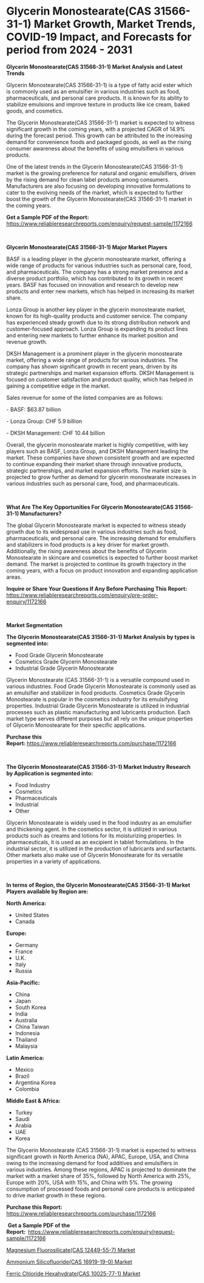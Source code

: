 <p><h1>Glycerin Monostearate(CAS 31566-31-1) Market Growth, Market Trends, COVID-19 Impact, and Forecasts for period from 2024 - 2031</h1></p><p><strong>Glycerin Monostearate(CAS 31566-31-1) Market Analysis and Latest Trends</strong></p>
<p><p>Glycerin Monostearate(CAS 31566-31-1) is a type of fatty acid ester which is commonly used as an emulsifier in various industries such as food, pharmaceuticals, and personal care products. It is known for its ability to stabilize emulsions and improve texture in products like ice cream, baked goods, and cosmetics.</p><p>The Glycerin Monostearate(CAS 31566-31-1) market is expected to witness significant growth in the coming years, with a projected CAGR of 14.9% during the forecast period. This growth can be attributed to the increasing demand for convenience foods and packaged goods, as well as the rising consumer awareness about the benefits of using emulsifiers in various products.</p><p>One of the latest trends in the Glycerin Monostearate(CAS 31566-31-1) market is the growing preference for natural and organic emulsifiers, driven by the rising demand for clean label products among consumers. Manufacturers are also focusing on developing innovative formulations to cater to the evolving needs of the market, which is expected to further boost the growth of the Glycerin Monostearate(CAS 31566-31-1) market in the coming years.</p></p>
<p><strong>Get a Sample PDF of the Report:&nbsp;</strong> <a href="https://www.reliableresearchreports.com/enquiry/request-sample/1172166">https://www.reliableresearchreports.com/enquiry/request-sample/1172166</a></p>
<p>&nbsp;</p>
<p><strong>Glycerin Monostearate(CAS 31566-31-1) Major Market Players</strong></p>
<p><p>BASF is a leading player in the glycerin monostearate market, offering a wide range of products for various industries such as personal care, food, and pharmaceuticals. The company has a strong market presence and a diverse product portfolio, which has contributed to its growth in recent years. BASF has focused on innovation and research to develop new products and enter new markets, which has helped in increasing its market share.</p><p>Lonza Group is another key player in the glycerin monostearate market, known for its high-quality products and customer service. The company has experienced steady growth due to its strong distribution network and customer-focused approach. Lonza Group is expanding its product lines and entering new markets to further enhance its market position and revenue growth.</p><p>DKSH Management is a prominent player in the glycerin monostearate market, offering a wide range of products for various industries. The company has shown significant growth in recent years, driven by its strategic partnerships and market expansion efforts. DKSH Management is focused on customer satisfaction and product quality, which has helped in gaining a competitive edge in the market.</p><p>Sales revenue for some of the listed companies are as follows:</p><p>- BASF: $63.87 billion</p><p>- Lonza Group: CHF 5.9 billion</p><p>- DKSH Management: CHF 10.44 billion</p><p>Overall, the glycerin monostearate market is highly competitive, with key players such as BASF, Lonza Group, and DKSH Management leading the market. These companies have shown consistent growth and are expected to continue expanding their market share through innovative products, strategic partnerships, and market expansion efforts. The market size is projected to grow further as demand for glycerin monostearate increases in various industries such as personal care, food, and pharmaceuticals.</p></p>
<p>&nbsp;</p>
<p><strong>What Are The Key Opportunities For Glycerin Monostearate(CAS 31566-31-1) Manufacturers?</strong></p>
<p><p>The global Glycerin Monostearate market is expected to witness steady growth due to its widespread use in various industries such as food, pharmaceuticals, and personal care. The increasing demand for emulsifiers and stabilizers in food products is a key driver for market growth. Additionally, the rising awareness about the benefits of Glycerin Monostearate in skincare and cosmetics is expected to further boost market demand. The market is projected to continue its growth trajectory in the coming years, with a focus on product innovation and expanding application areas.</p></p>
<p><strong>Inquire or Share Your Questions If Any Before Purchasing This Report:</strong> <a href="https://www.reliableresearchreports.com/enquiry/pre-order-enquiry/1172166">https://www.reliableresearchreports.com/enquiry/pre-order-enquiry/1172166</a></p>
<p>&nbsp;</p>
<p><strong>Market Segmentation</strong></p>
<p><strong>The Glycerin Monostearate(CAS 31566-31-1) Market Analysis by types is segmented into:</strong></p>
<p><ul><li>Food Grade Glycerin Monostearate</li><li>Cosmetics Grade Glycerin Monostearate</li><li>Industrial Grade Glycerin Monostearate</li></ul></p>
<p><p>Glycerin Monostearate (CAS 31566-31-1) is a versatile compound used in various industries. Food Grade Glycerin Monostearate is commonly used as an emulsifier and stabilizer in food products. Cosmetics Grade Glycerin Monostearate is popular in the cosmetics industry for its emulsifying properties. Industrial Grade Glycerin Monostearate is utilized in industrial processes such as plastic manufacturing and lubricants production. Each market type serves different purposes but all rely on the unique properties of Glycerin Monostearate for their specific applications.</p></p>
<p><strong>Purchase this Report:&nbsp;</strong><a href="https://www.reliableresearchreports.com/purchase/1172166">https://www.reliableresearchreports.com/purchase/1172166</a></p>
<p>&nbsp;</p>
<p><strong>The Glycerin Monostearate(CAS 31566-31-1) Market Industry Research by Application is segmented into:</strong></p>
<p><ul><li>Food Industry</li><li>Cosmetics</li><li>Pharmaceuticals</li><li>Industrial</li><li>Other</li></ul></p>
<p><p>Glycerin Monostearate is widely used in the food industry as an emulsifier and thickening agent. In the cosmetics sector, it is utilized in various products such as creams and lotions for its moisturizing properties. In pharmaceuticals, it is used as an excipient in tablet formulations. In the industrial sector, it is utilized in the production of lubricants and surfactants. Other markets also make use of Glycerin Monostearate for its versatile properties in a variety of applications.</p></p>
<p>&nbsp;</p>
<p><strong>In terms of Region, the Glycerin Monostearate(CAS 31566-31-1) Market Players available by Region are:</strong></p>
<p>
    <p> <strong> North America: </strong>
        <ul>
            <li>United States</li>
            <li>Canada</li>
        </ul>
        </p> 
    <p> <strong> Europe: </strong>
        <ul>
            <li>Germany</li>
            <li>France</li>
            <li>U.K.</li>
            <li>Italy</li>
            <li>Russia</li>
        </ul>
        </p> 
    <p> <strong> Asia-Pacific: </strong>
        <ul>
            <li>China</li>
            <li>Japan</li>
            <li>South Korea</li>
            <li>India</li>
            <li>Australia</li>
            <li>China Taiwan</li>
            <li>Indonesia</li>
            <li>Thailand</li>
            <li>Malaysia</li>
        </ul>
        </p> 
    <p> <strong> Latin America: </strong>
        <ul>
            <li>Mexico</li>
            <li>Brazil</li>
            <li>Argentina Korea</li>
            <li>Colombia</li>
        </ul>
        </p> 
    <p> <strong> Middle East & Africa: </strong>
        <ul>
            <li>Turkey</li>
            <li>Saudi</li>
            <li>Arabia</li>
            <li>UAE</li>
            <li>Korea</li>
        </ul>
    </p>
    </p>
<p><p>The Glycerin Monostearate (CAS 31566-31-1) market is expected to witness significant growth in North America (NA), APAC, Europe, USA, and China owing to the increasing demand for food additives and emulsifiers in various industries. Among these regions, APAC is projected to dominate the market with a market share of 35%, followed by North America with 25%, Europe with 20%, USA with 15%, and China with 5%. The growing consumption of processed foods and personal care products is anticipated to drive market growth in these regions.</p></p>
<p><strong>Purchase this Report: </strong><a href="https://www.reliableresearchreports.com/purchase/1172166">https://www.reliableresearchreports.com/purchase/1172166</a></p>
<p>&nbsp;<strong>Get a Sample PDF of the Report:&nbsp;&nbsp;</strong><a href="https://www.reliableresearchreports.com/enquiry/request-sample/1172166">https://www.reliableresearchreports.com/enquiry/request-sample/1172166</a></p>
<p><strong></strong></p>
<p><p><a href="https://github.com/wusalecollins540tpqoz/Market-Research-Report-List-1/blob/main/magnesium-fluorosilicatecas-12449-55-7-market.md">Magnesium Fluorosilicate(CAS 12449-55-7) Market</a></p><p><a href="https://github.com/pjcfca/Market-Research-Report-List-1/blob/main/ammonium-silicofluoridecas-16919-19-0-market.md">Ammonium Silicofluoride(CAS 16919-19-0) Market</a></p><p><a href="https://github.com/kathiaseamanalvaradovlprc2h/Market-Research-Report-List-1/blob/main/ferric-chloride-hexahydratecas-10025-77-1-market.md">Ferric Chloride Hexahydrate(CAS 10025-77-1) Market</a></p></p>